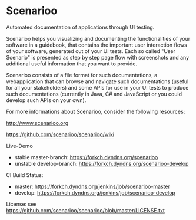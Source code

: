 Scenarioo
==========

Automated documentation of applications through UI testing.

Scenarioo helps you visualizing and documenting the functionalities of your software in a guidebook, that contains the important user interaction flows of your software, generated out of your UI tests. Each so called "User Scenario" is presented as step by step page flow with screenshots and any additional useful information that you want to provide.

Scenarioo consists of a file format for such documentations, a webapplication that can browse and navigate such documentations (useful for all your stakeholders) and some APIs for use in your UI tests to produce such documentations (currently in Java, C# and JavaScript or you could develop such APIs on your own).

For more informations about Scenarioo, consider the following resources:

http://www.scenarioo.org

https://github.com/scenarioo/scenarioo/wiki

Live-Demo 

* stable master-branch: https://forkch.dyndns.org/scenarioo
* unstable develop-branch: https://forkch.dyndns.org/scenarioo-develop

CI Build Status: 

* master: https://forkch.dyndns.org/jenkins/job/scenarioo-master
* develop: https://forkch.dyndns.org/jenkins/job/scenarioo-develop

License: see https://github.com/scenarioo/scenarioo/blob/master/LICENSE.txt

